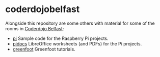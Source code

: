 # coderdojobelfast
Alongside this repository are some others with material for some of the rooms in [Coderdojo Belfast](http://www.coderdojobelfast.com/):

- [pi](https://github.com/coderdojobelfast/pi/)   Sample code for the Raspberry Pi projects.
- [pidocs](https://github.com/coderdojobelfast/pidocs/)   LibreOffice worksheets (and PDFs) for the Pi projects.
- [greenfoot](https://github.com/coderdojobelfast/greenfoot/)   Greenfoot tutorials.
